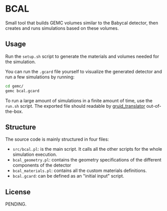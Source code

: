 # BCAL
Small tool that builds GEMC volumes similar to the Babycal detector, then creates and runs
simulations based on these volumes.

## Usage
Run the `setup.sh` script to generate the materials and volumes needed for the simulation.

You can run the `.gcard` file yourself to visualize the generated detector and run a few simulations
by running:

```sh
cd gemc/
gemc bcal.gcard
```

To run a large amount of simulations in a finite amount of time, use the `run.sh` script.
The exported file should readable by
[gruid_translator](https://github.com/bleaktwig/gruid-translator) out-of-the-box.

## Structure
The source code is mainly structured in four files:
* `src/bcal.pl`: is the main script.
It calls all the other scripts for the whole simulation execution.
* `bcal_geometry.pl`: contains the geometry specifications of the different components of the
detector
* `bcal_materials.pl`: contains all the custom materials definitions.
* `bcal.gcard`: can be defined as an "initial input" script.

## License
PENDING.
